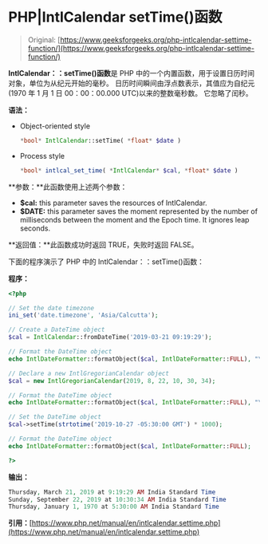 # PHP|IntlCalendar setTime()函数

> Original: [https://www.geeksforgeeks.org/php-intlcalendar-settime-function/](https://www.geeksforgeeks.org/php-intlcalendar-settime-function/)

**IntlCalendar：：setTime()函数**是 PHP 中的一个内置函数，用于设置日历时间对象，单位为从纪元开始的毫秒。 日历时间瞬间由浮点数表示，其值应为自纪元(1970 年 1 月 1 日 00：00：00.000 UTC)以来的整数毫秒数。 它忽略了闰秒。

**语法：**

*   Object-oriented style

    ```php
    *bool* IntlCalendar::setTime( *float* $date )
    ```

*   Process style

    ```php
    *bool* intlcal_set_time( *IntlCalendar* $cal, *float* $date )
    ```

**参数：**此函数使用上述两个参数：

*   **$cal:** this parameter saves the resources of IntlCalendar.
*   **$DATE:** this parameter saves the moment represented by the number of milliseconds between the moment and the Epoch time. It ignores leap seconds.

**返回值：**此函数成功时返回 TRUE，失败时返回 FALSE。

下面的程序演示了 PHP 中的 IntlCalendar：：setTime()函数：

**程序：**

```php
<?php

// Set the date timezone
ini_set('date.timezone', 'Asia/Calcutta');

// Create a DateTime object
$cal = IntlCalendar::fromDateTime('2019-03-21 09:19:29');

// Format the DateTime object 
echo IntlDateFormatter::formatObject($cal, IntlDateFormatter::FULL), "\n";

// Declare a new IntlGregorianCalendar object
$cal = new IntlGregorianCalendar(2019, 8, 22, 10, 30, 34);

// Format the DateTime object 
echo IntlDateFormatter::formatObject($cal, IntlDateFormatter::FULL), "\n";

// Set the DateTime object
$cal->setTime(strtotime('2019-10-27 -05:30:00 GMT') * 1000);

// Format the DateTime object 
echo IntlDateFormatter::formatObject($cal, IntlDateFormatter::FULL);

?>
```

**输出：**

```php
Thursday, March 21, 2019 at 9:19:29 AM India Standard Time
Sunday, September 22, 2019 at 10:30:34 AM India Standard Time
Thursday, January 1, 1970 at 5:30:00 AM India Standard Time

```

**引用：**[https://www.php.net/manual/en/intlcalendar.settime.php](https://www.php.net/manual/en/intlcalendar.settime.php)